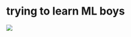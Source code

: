 # trying to learn ML boys

<img src="https://images.unsplash.com/photo-1558350315-8aa00e8e4590?ixlib=rb-1.2.1&q=85&fm=jpg&crop=entropy&cs=srgb&w=3600">

